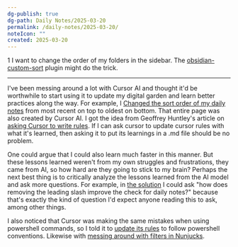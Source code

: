 ```yaml
---
dg-publish: true
dg-path: Daily Notes/2025-03-20
permalink: /daily-notes/2025-03-20/
noteIcon: ""
created: 2025-03-20
---
```

1
I want to change the order of my folders in the sidebar. The 
[obsidian-custom-sort](https://github.com/SebastianMC/obsidian-custom-sort) plugin might do the trick.

----------

I've been messing around a lot with Cursor AI and thought it'd be worthwhile to start using it to update my digital garden and learn better practices along the way. For example, I [Changed the sort order of my daily notes](/ai/fixing-daily-notes-sort-order-with-ai/) from most recent on top to oldest on bottom. That entire page was also created by Cursor AI. I got the idea from Geoffrey Huntley's article on [asking Cursor to write rules](https://ghuntley.com/stdlib/). If I can ask cursor to update cursor rules with what it's learned, then asking it to put its learnings in a .md file should be no problem. 

One could argue that I could also learn much faster in this manner. But these lessons learned weren't from my own struggles and frustrations, they came from AI, so how hard are they going to stick to my brain? Perhaps the next best thing is to critically analyze the lessons learned from the AI model and ask more questions. For example, in [the solution](/ai/fixing-daily-notes-sort-order-with-ai/#the-solution) I could ask "how does removing the leading slash improve the check for daily notes?" because that's exactly the kind of question I'd expect anyone reading this to ask, among other things. 

I also noticed that Cursor was making the same mistakes when using powershell commands, so I told it to [update its rules](/ai/lessons-learned-from-file-operations/) to follow powershell conventions. Likewise with [messing around with filters in Nunjucks](/ai/lessons-learned-from-nunjucks-template-development/). 